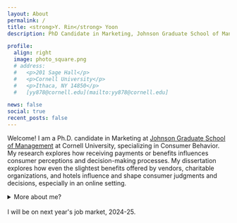 ```yaml
---
layout: About
permalink: /
title: <strong>Y. Rin</strong> Yoon
description: PhD Candidate in Marketing, Johnson Graduate School of Management, Cornell University

profile:
  align: right
  image: photo_square.png
  # address:
  #   <p>201 Sage Hall</p>
  #   <p>Cornell University</p>
  #   <p>Ithaca, NY 14850</p>
  #   [yy878@cornell.edu](mailto:yy878@cornell.edu]

news: false
social: true
recent_posts: false
---
```


Welcome! I am a Ph.D. candidate in Marketing at [Johnson Graduate School of Management](https://www.johnson.cornell.edu/programs/phd-program/current-students/yy878/) at Cornell University, specializing in Consumer Behavior. My research explores how receiving payments or benefits influences consumer perceptions and decision-making processes. My dissertation explores how even the slightest benefits offered by vendors, charitable organizations, and hotels influence and shape consumer judgments and decisions, especially in an online setting.

<details>
    <summary>More about me?</summary>
Before joining Cornell, I worked for Pfizer and Hyundai Motor Company HQs on a variety of management consulting projects. I have also hosted a <a href="https://jtr.strikingly.com">local NPR show in South Korea</a> (which flew very much under the radar), where I had a blast mostly monologuing on my favorite topics including, but not limited to, behavioral sciences and philosophy. I received my bachelor's degree with honors in Communication Studies and Statistics from UCLA, and my Master's degree with the award of excellence in Marketing from Korea University Busincess School.
</details> <br>
I will be on next year's job market, 2024-25.

<!-- While my old blog from my graduate years is currently closed, previously uploaded posts can be found [here]({{ site.baseurl }}{% link blog/index.html %}). -->
